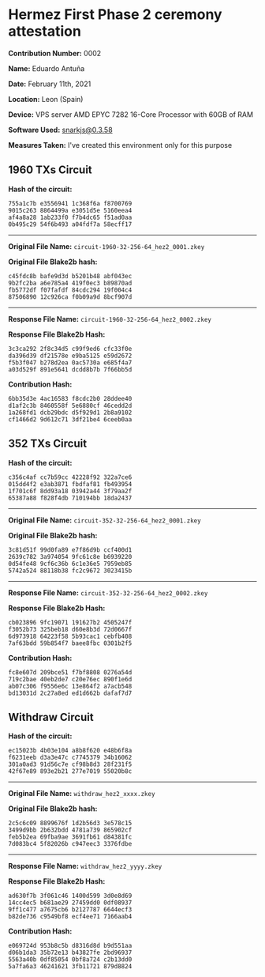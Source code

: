 # Hermez First Phase 2 ceremony attestation

**Contribution Number:**    0002

**Name:**    Eduardo Antuña

**Date:**    February 11th, 2021

**Location:**   Leon (Spain)

**Device:** VPS server AMD EPYC 7282 16-Core Processor with 60GB of RAM

**Software Used:** snarkjs@0.3.58

**Measures Taken:** I've created this environment only for this purpose


## 1960 TXs Circuit

**Hash of the circuit:**
````
755a1c7b e3556941 1c368f6a f8700769
9015c263 8864499a e3051d5e 5160eea4
af4a8a28 1ab233f0 f7b4dc65 f51ad0aa
0b495c29 54f6b493 a04fdf7a 58ecff17
````

---

**Original File Name:** `circuit-1960-32-256-64_hez2_0001.zkey`

**Original File Blake2b hash:**
````
c45fdc8b bafe9d3d b5201b48 abf043ec
9b2fc2ba a6e785a4 419f0ec3 b89870ad
fb5772df f07fafdf 84cdc294 19f004c4
87506890 12c926ca f0b09a9d 8bcf907d
````

---

**Response File Name:** `circuit-1960-32-256-64_hez2_0002.zkey`

**Response File Blake2b Hash:**
````
3c3ca292 2f8c34d5 c99f9ed6 cfc33f0e
da396d39 df21578e e9ba5125 e59d2672
f5b3f047 b278d2ea 0ac5730a e685f4a7
a03d529f 891e5641 dcdd8b7b 7f66bb5d
````

**Contribution Hash:**
````
6bb35d3e 4ac16583 f8cdc2b0 28ddee40
d1af2c3b 8460558f 5e6880cf 46cedd2d
1a268fd1 dcb29bdc d5f929d1 2b8a9102
cf1466d2 9d612c71 3df21be4 6ceeb0aa
````

## 352 TXs Circuit

**Hash of the circuit:**
````
c356c4af cc7b59cc 42228f92 322a7ce6
015dd4f2 e3ab3871 fbdfaf81 fb493954
1f701c6f 8dd93a18 03942a44 3f79aa2f
65387a88 f828f4db 710194bb 18da2437
````

---

**Original File Name:** `circuit-352-32-256-64_hez2_0001.zkey`

**Original File Blake2b hash:**
````
3c81d51f 99d0fa89 e7f86d9b ccf400d1
2639c782 3a974054 9fc61c8e b6939220
0d54fe48 9cf6c36b 6c1e36e5 7959eb85
5742a524 88118b38 fc2c9672 3023415b
````

---

**Response File Name:** `circuit-352-32-256-64_hez2_0002.zkey`

**Response File Blake2b Hash:**
````
cb023896 9fc19071 191627b2 4505247f
f3052b73 325beb18 d60e8b3d 72d0667f
6d973918 64223f58 5b93cac1 cebfb408
7af63bdd 59b854f7 baee8fbc 0301b2f5
````

**Contribution Hash:**
````
fc8e607d 209bce51 f7bf8808 0276a54d
719c2bae 40eb2de7 c20e76ec 890f1e6d
ab07c306 f9556e6c 13e864f2 a7acb548
bd13031d 2c27a8ed ed1d662b dafaf7d7
````

## Withdraw Circuit

**Hash of the circuit:**
````
ec15023b 4b03e104 a8b8f620 e48b6f8a
f6231eeb d3a3e47c c7745379 34b16062
301a0ad3 91d56c7e cf98b8d3 28f231f5
42f67e89 893e2b21 277e7019 55020b8c
````

---

**Original File Name:** `withdraw_hez2_xxxx.zkey`

**Original File Blake2b hash:**
````
2c5c6c09 8899676f 1d2b56d3 3e578c15
3499d9bb 2b632bdd 4781a739 865902cf
feb5b2ea 69fba9ae 3691fb61 d84381fc
7d083bc4 5f82026b c947eec3 3376fdbe
````

---

**Response File Name:** `withdraw_hez2_yyyy.zkey`

**Response File Blake2b Hash:**
````
ad630f7b 3f061c46 1400d599 3d0e8d69
14cc4ec5 b681ae29 27459dd0 0df08937
9ff1c477 a7675cb6 b2127787 6644ecf3
b82de736 c9549bf8 ecf4ee71 7166aab4
````

**Contribution Hash:**
````
e069724d 953b8c5b d8316d8d b9d551aa
d06b1da3 35b72e13 b43827fe 2bd96937
5563a40b 0df85054 0bf8a724 c2b13dd0
5a7fa6a3 46241621 3fb11721 879d8824
````
